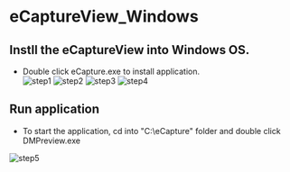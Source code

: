 # eCaptureView_Windows
## Instll the eCaptureView into Windows OS.  
- Double click eCapture.exe to install application.  
![step1](https://user-images.githubusercontent.com/88474678/128438614-2e97b167-b47f-4cf3-bcdd-c93b4d09cd22.png)
![step2](https://user-images.githubusercontent.com/88474678/128438620-cff47428-57dd-4f84-91af-882003e7fe5f.png)
![step3](https://user-images.githubusercontent.com/88474678/128438627-d6808ab7-2d7a-4321-aefc-aac16c5b169e.png)
![step4](https://user-images.githubusercontent.com/88474678/128438633-fd5cf0bc-9f04-4180-8af1-0add7c302c4f.png)

## Run application  
- To start the application, cd into "C:\eCapture" folder and double click DMPreview.exe

![step5](https://user-images.githubusercontent.com/88474678/128438640-ee64a527-bf26-4ab4-8395-8b3c96f1e028.png)
